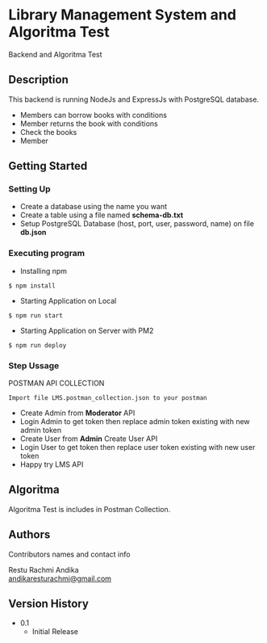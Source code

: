 # Library Management System and Algoritma Test

Backend and Algoritma Test

## Description
This backend is running NodeJs and ExpressJs with PostgreSQL database.
* Members can borrow books with conditions
* Member returns the book with conditions
* Check the books
* Member

## Getting Started

### Setting Up
* Create a database using the name you want
* Create a table using a file named **schema-db.txt**
* Setup PostgreSQL Database (host, port, user, password, name) on file **db.json**

### Executing program

* Installing npm
```
$ npm install
```

* Starting Application on Local
```
$ npm run start
```

* Starting Application on Server with PM2
```
$ npm run deploy
```

### Step Ussage
POSTMAN API COLLECTION
```
Import file LMS.postman_collection.json to your postman
```
* Create Admin from **Moderator** API
* Login Admin to get token then replace admin token existing with new admin token
* Create User from **Admin** Create User API
* Login User to get token then replace user token existing with new user token
* Happy try LMS API

## Algoritma

Algoritma Test is includes in Postman Collection.

## Authors

Contributors names and contact info

Restu Rachmi Andika  
[andikaresturachmi@gmail.com](mailto:andikaresturachmi@gmail.com)

## Version History

* 0.1
    * Initial Release
